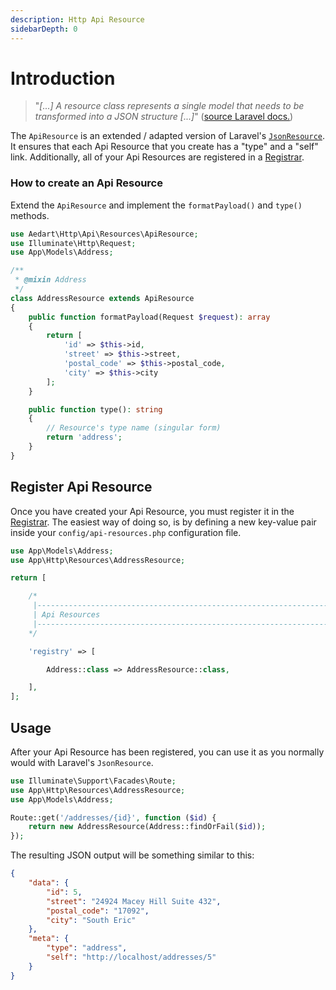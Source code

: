 ```yaml
---
description: Http Api Resource
sidebarDepth: 0
---
```


# Introduction

> "_[...] A resource class represents a single model that needs to be transformed into a JSON structure [...]_" ([source Laravel docs.](https://laravel.com/docs/11.x/eloquent-resources#concept-overview))

The `ApiResource` is an extended / adapted version of Laravel's [`JsonResource`](https://laravel.com/docs/11.x/eloquent-resources#concept-overview).
It ensures that each Api Resource that you create has a "type" and a "self" link.
Additionally, all of your Api Resources are registered in a [Registrar](./registrar.md).

### How to create an Api Resource

Extend the `ApiResource` and implement the `formatPayload()` and `type()` methods.

```php
use Aedart\Http\Api\Resources\ApiResource;
use Illuminate\Http\Request;
use App\Models\Address;

/**
 * @mixin Address
 */
class AddressResource extends ApiResource
{
    public function formatPayload(Request $request): array
    {
        return [
            'id' => $this->id,
            'street' => $this->street,
            'postal_code' => $this->postal_code,
            'city' => $this->city
        ];
    }

    public function type(): string
    {
        // Resource's type name (singular form)
        return 'address';
    }
}
```

## Register Api Resource

Once you have created your Api Resource, you must register it in the [Registrar](./registrar.md).
The easiest way of doing so, is by defining a new key-value pair inside your `config/api-resources.php` configuration file.

```php
use App\Models\Address;
use App\Http\Resources\AddressResource;

return [

    /*
     |--------------------------------------------------------------------------
     | Api Resources
     |--------------------------------------------------------------------------
    */

    'registry' => [

        Address::class => AddressResource::class,

    ],
];
```

## Usage

After your Api Resource has been registered, you can use it as you normally would with Laravel's `JsonResource`.

```php
use Illuminate\Support\Facades\Route;
use App\Http\Resources\AddressResource;
use App\Models\Address;

Route::get('/addresses/{id}', function ($id) {
    return new AddressResource(Address::findOrFail($id));
});
```

The resulting JSON output will be something similar to this:

```json
{
    "data": {
        "id": 5,
        "street": "24924 Macey Hill Suite 432",
        "postal_code": "17092",
        "city": "South Eric"
    },
    "meta": {
        "type": "address",
        "self": "http://localhost/addresses/5"
    }
}
```